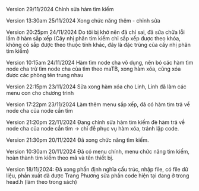 Version 29/11/2024 Chỉnh sửa hàm tìm kiếm

Version 13:30am 25/11/2024 Xong chức năng thêm - chỉnh sửa

Version 20:25pm 24/11/2024 Do tôi bị khờ nên đã chỉ sai, đã sửa chữa lỗi lầm ở hàm sắp xếp (Cây nhị phân tìm kiếm chỉ sắp xếp được theo khóa, không có sắp được theo thuộc tính khác, đây là đặc trùng của cấy nhị phân tìm kiếm)

Version 10:15am 24/11/2024 Hàm tìm node cha vô dụng, nên bỏ các hàm tìm node cha trừ tìm node cha của tìm theo maTB, xong hàm xóa, cũng xóa được các phòng tên trung nhau 

Version 22:15pm 23/11/2024 Sửa xong hàm xóa cho Linh, Linh đã làm các menu con cho chương trình

Version 17:22pm 23/11/2024 Làm thêm menu sắp xếp, đã có hàm tìm trả về node cha của node cần tìm

Version 21:20pm 22/11/2024 Đang chỉnh sửa hàm tìm kiếm đẻ hàm trả về node cha của node cần tìm -> chỉ để phục vụ hàm xóa, tránh lặp code.

Version 21:30pm 20/11/2024 Đã xong chức năng tìm kiếm.

Version 10:30am 20/11/2024 Đã có menu chính, menu chức năng tìm kiếm, hoàn thành tìm kiếm theo mã và tên thiết bị.

Version 18/11/2024: Đã xong phần định nghĩa cấu trúc, nhập file, có file dữ liệu, phần xuất đã được Trang Phương sửa phần code hiện tại đang ở trong head.h (làm theo trong sách)
